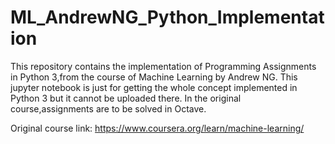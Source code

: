 # ML_AndrewNG_Python_Implementation
This repository contains the implementation of Programming Assignments in Python 3,from the course of Machine Learning by Andrew NG.
This jupyter notebook is just for getting the whole concept implemented in Python 3 but it cannot be uploaded there.
In the original course,assignments are to be solved in Octave.


Original course link: https://www.coursera.org/learn/machine-learning/
